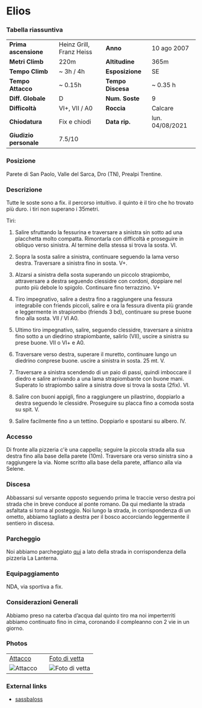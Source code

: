 Elios
===

### Tabella riassuntiva

|  	                            | 	  	                    |   				        | 	  		            | 
|-------------------------------|-------------------------- |---------------------------|-----------------------|
|**Prima ascensione** 		    | Heinz Grill, Franz Heiss  | **Anno**                  | 10 ago 2007           |
|**Metri Climb**		        |	220m	                | **Altitudine** 		    | 365m      	        |       
|**Tempo Climb**		        |   ~ 3h / 4h               | **Esposizione**		    |    SE       	        |
|**Tempo Attacco**		        |	~ 0.15h                 | **Tempo Discesa**		    | ~ 0.35 h              |
|**Diff. Globale**              |       D     	            | **Num. Soste**            |	9	      	        |
|**Difficoltà**		            | VI+, VII / A0    	        | **Roccia**		        | Calcare	            |
|**Chiodatura**		            |  Fix e chiodi             | **Data rip.**			    | lun. 04/08/2021       |
|**Giudizio personale**         |    7.5/10                 |                           |                       |


### Posizione
Parete di San Paolo, Valle del Sarca, Dro (TN), Prealpi Trentine.

### Descrizione
Tutte le soste sono a fix. il percorso intuitivo. il quinto è il tiro che ho trovato più duro. i tiri non superano i 35metri.

Tiri: 
1. Salire sfruttando la fessurina e traversare a sinistra sin sotto ad una placchetta molto compatta. Rimontarla con difficoltà e proseguire in obliquo verso sinistra. Al termine della stessa si trova la sosta. VI.

2. Sopra la sosta salire a sinistra, continuare seguendo la lama verso destra. Traversare a sinistra fino in sosta. V+.

3. Alzarsi a sinistra della sosta superando un piccolo strapiombo, attraversare a destra seguendo clessidre con cordoni, doppiare nel punto più debole lo spigolo. Continuare fino terrazzino. V+

4. Tiro impegnativo, salire a destra fino a raggiungere una fessura integrabile con friends piccoli, salire e ora la fessura diventa più grande e leggermente in strapiombo (friends 3 bd), continuare su prese buone fino alla sosta. VII / VI A0.

5. Ultimo tiro impegnativo, salire, seguendo clessidre, traversare a sinistra fino sotto a un diedrino strapiombante, salirlo (VII), uscire a sinistra su prese buone. VII o VI+ e A0.

6. Traversare verso destra, superare il muretto, continuare lungo un diedrino conprese buone. uscire a sinistra in sosta. 25 mt. V.

7. Traversare a sinistra scendendo di un paio di passi, quindi imboccare il diedro e salire arrivando a una lama strapiombante con buone mani. Superato lo strapiombo salire a sinistra dove si trova la sosta (2fix). VI.

8. Salire con buoni appigli, fino a raggiungere un pilastrino, doppiarlo a destra seguendo le clessidre. Proseguire su placca fino a comoda sosta su spit. V.

9. Salire facilmente fino a un tettino. Doppiarlo e spostarsi su albero. IV.

### Accesso
Di fronte alla pizzeria c'è una cappella; seguire la piccola strada alla sua destra fino alla base della parete (10m). Traversare ora verso sinistra sino a raggiungere la via. Nome scritto alla base della parete, affianco alla via Selene.

### Discesa
Abbassarsi sul versante opposto seguendo prima le traccie verso destra poi strada che in breve conduce al ponte romano. Da qui mediante la strada asfaltata si torna al posteggio. Noi lungo la strada, in corrispondenza di un ometto, abbiamo tagliato a destra per il bosco accorciando leggermente il sentiero in discesa.

### Parcheggio
Noi abbiamo parcheggiato [qui](https://goo.gl/maps/XJY8Ey59dzF6btUMA) a lato della strada in corrispondenza della pizzeria La Lanterna.

### Equipaggiamento
NDA, via sportiva a fix.

### Considerazioni Generali
Abbiamo preso na caterba d’acqua dal quinto tiro ma noi imperterriti abbiamo continuato fino in cima, coronando il compleanno con 2 vie in un giorno.

### Photos

|                                |                           |                            |
|:-------------------------------|:--------------------------|:---------------------------|
| [Attacco](https://bit.ly/3gCFsvD)   |    |   [Foto di vetta](https://bit.ly/38dNjLJ)  | 
| ![Attacco](https://bit.ly/3gCB0wR)   |    |  ![Foto di vetta](https://bit.ly/38fI2mF)  |


### External links
- [sassbaloss](https://www.sassbaloss.com/pagine/uscite/sanpaolo22/sanpaolo22.htm) 
